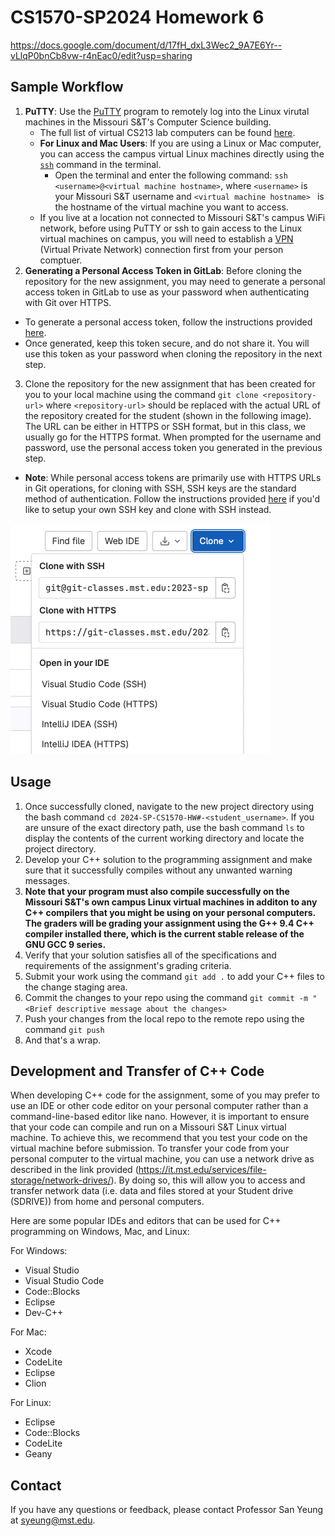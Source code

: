 # CS1570-SP2024 Homework 6

https://docs.google.com/document/d/17fH_dxL3Wec2_9A7E6Yr--vLlqP0bnCb8vw-r4nEac0/edit?usp=sharing

## Sample Workflow
1. __PuTTY__: Use the [PuTTY](https://it.mst.edu/services/remote-desktop-connection/install-putty/) program to remotely log into the Linux virutal machines in the Missouri S&T's Computer Science building.
    * The full list of virtual CS213 lab computers can be found [here](https://it.mst.edu/services/linux/hostnames/).
    * **For Linux and Mac Users**: If you are using a Linux or Mac computer, you can access the campus virtual Linux machines directly using the [`ssh`](https://www.ssh.com/academy/ssh/command) command in the terminal.
        * Open the terminal and enter the following command: `ssh <username>@<virtual machine hostname>`, where `<username>` is your Missouri S&T username and `<virtual machine hostname> ` is the hostname of the virtual machine you want to access.
    * If you live at a location not connected to Missouri S&T's campus WiFi network, before using PuTTY or ssh to gain access to the Linux virtual machines on campus, you will need to establish a [VPN](https://it.mst.edu/services/vpn/) (Virtual Private Network) connection first from your person comptuer.
2. **Generating a Personal Access Token in GitLab**: Before cloning the repository for the new assignment, you may need to generate a personal access token in GitLab to use as your password when authenticating with Git over HTTPS.
  * To generate a personal access token, follow the instructions provided [here](https://umsystem.instructure.com/courses/208177/pages/how-to-generate-a-personal-access-token-in-gitlab).
  * Once generated, keep this token secure, and do not share it. You will use this token as your password when cloning the repository in the next step.
3. Clone the repository for the new assignment that has been created for you to your local machine using the command `git clone <repository-url>` where `<repository-url>` should be replaced with the actual URL of the repository created for the student (shown in the following image). The URL can be either in HTTPS or SSH format, but in this class, we usually go for the HTTPS format. When prompted for the username and password, use the personal access token you generated in the previous step.
  * **Note**: While personal access tokens are primarily use with HTTPS URLs in Git operations, for cloning with SSH, SSH keys are the standard method of authentication. Follow the instructions provided [here](https://docs.gitlab.com/ee/user/ssh.html) if you'd like to setup your own SSH key and clone with SSH instead.   

![GitLab Repository URL](./readme/repository_url.png "GitLab repository url in either HTTPS or SSH")

## Usage
1. Once successfully cloned, navigate to the new project directory using the bash command `cd 2024-SP-CS1570-HW#-<student_username>`. If you are unsure of the exact directory path, use the bash command `ls` to display the contents of the current working directory and locate the project directory.
2. Develop your C++ solution to the programming assignment and make sure that it successfully compiles without any unwanted warning messages.
3. **Note that your program must also compile successfully on the Missouri S&T's own campus Linux virtual machines in additon to any C++ compilers that you might be using on your personal computers. The graders will be grading your assignment using the G++ 9.4 C++ compiler installed there, which is the current stable release of the GNU GCC 9 series.**
4. Verify that your solution satisfies all of the specifications and requirements of the assignment's grading criteria.
5. Submit your work using the command `git add .` to add your C++ files to the change staging area.
6. Commit the changes to your repo using the command `git commit -m "<Brief descriptive message about the changes>`
7. Push your changes from the local repo to the remote repo using the command `git push`
8. And that's a wrap.   

## Development and Transfer of C++ Code
When developing C++ code for the assignment, some of you may prefer to use an IDE or other code editor on your personal computer rather than a command-line-based editor like nano. However, it is important to ensure that your code can compile and run on a Missouri S&T Linux virtual machine. To achieve this, we recommend that you test your code on the virtual machine before submission. To transfer your code from your personal computer to the virtual machine, you can use a network drive as described in the link provided (https://it.mst.edu/services/file-storage/network-drives/). By doing so, this will allow you to access and transfer network data (i.e. data and files stored at your Student drive (SDRIVE)) from home and personal computers.

Here are some popular IDEs and editors that can be used for C++ programming on Windows, Mac, and Linux:

For Windows:
* Visual Studio
* Visual Studio Code
* Code::Blocks
* Eclipse
* Dev-C++

For Mac:
* Xcode
* CodeLite
* Eclipse
* Clion

For Linux:
* Eclipse
* Code::Blocks
* CodeLite
* Geany

## Contact
If you have any questions or feedback, please contact Professor San Yeung at syeung@mst.edu.
